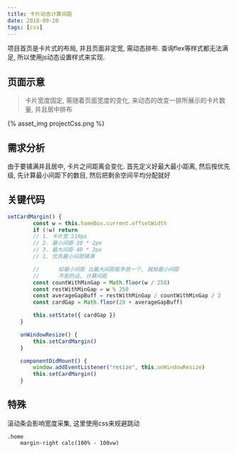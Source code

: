 ```yaml
---
title: 卡片动态计算间距
date: 2018-09-20
tags: [css]
---
```

项目首页是卡片式的布局, 并且页面非定宽, 需动态排布. 查询flex等样式都无法满足, 所以使用js动态设置样式来实现.

## 页面示意

> 卡片宽度固定, 需随着页面宽度的变化, 来动态的改变一排所展示的卡片数量, 并且居中排布

{% asset_img projectCss.png %}

## 需求分析

由于要铺满并且居中, 卡片之间距离会变化.
首先定义好最大最小距离, 然后按优先级, 先计算最小间距下的数目, 然后把剩余空间平均分配就好

## 关键代码

```js
setCardMargin() {
        const w = this.homeBox.current.offsetWidth
        if (!w) return
        // 1. 卡片宽 210px
        // 2. 最小间距 20 * 2px
        // 3. 最大间距 40 * 2px
        // 1. 优先最小间距铺满

        //      如最小间距 比最大间距能多放一个, 就按最小间距
        //      不能的话, 计算间距
        const countWithMinGap = Math.floor(w / 250)
        const restWithMinGap = w % 250
        const averageGapBuff = restWithMinGap / countWithMinGap / 2
        const cardGap = Math.floor(20 + averageGapBuff)

        this.setState({ cardGap })
    }

    onWindowResize() {
        this.setCardMargin()
    }

    componentDidMount() {
        window.addEventListener("resize", this.onWindowResize)
        this.setCardMargin()
    }
```

## 特殊

滚动条会影响宽度采集, 这里使用css来规避跳动
```stylus
.home
    margin-right calc(100% - 100vw)
```